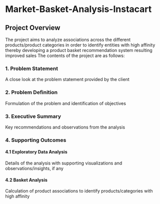 # Market-Basket-Analysis-Instacart

## Project Overview
The project aims to analyze associations across the different products/product categories in order to identify entities with high affinity thereby developing a product basket recommendation system resulting improved sales
The contents of the project are as follows:

### 1. Problem Statement
A close look at the problem statement provided by the client

### 2. Problem Definition
Formulation of the problem and identification of objectives

### 3. Executive Summary
Key recommendations and observations from the analysis

### 4. Supporting Outcomes

#### 4.1 Exploratory Data Analysis
Details of the analysis with supporting visualizations and observations/insights, if any

#### 4.2 Basket Analysis
Calculation of product associations to identify products/categories with high affinity